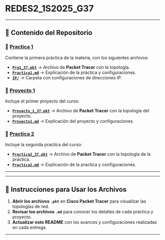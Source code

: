 # REDES2_1S2025_G37



---

## 📝 **Contenido del Repositorio**

### 🔹 [Practica 1](Practica1/)
Contiene la primera práctica de la materia, con los siguientes archivos:
- **[`Pra1_37.pkt`](Practica1/Pra1_37.pkt)** → Archivo de **Packet Tracer** con la topología.
- **[`Practica1.md`](Practica1/Practica1.md)** → Explicación de la práctica y configuraciones.
- **[`IP/`](Practica1/IP/)** → Carpeta con configuraciones de direcciones IP.

### 🔸 [Proyecto 1](Proyecto1/)
Incluye el primer proyecto del curso:
- **[`Proyecto_1_37.pkt`](Proyecto1/Proyecto_1_37.pkt)** → Archivo de **Packet Tracer** con la topología del proyecto.
- **[`Proyecto1.md`](Proyecto1/docs/Proyecto1.md)** → Explicación del proyecto y configuraciones.

### 🔻 [Practica 2](Practica2/)
Incluye la segunda practica del curso:
- **[`Practica2_37.pkt`](Practica2/Practica_2_37.pkt)** → Archivo de **Packet Tracer** con la topología de la práctica.
- **[`Practica2.md`](Practica2/docs/Practica2.md)** → Explicación de la practica y configuraciones.

---

---

## 🚀 **Instrucciones para Usar los Archivos**
1. **Abrir los archivos `.pkt`** en **Cisco Packet Tracer** para visualizar las topologías de red.
2. **Revisar los archivos `.md`** para conocer los detalles de cada práctica y proyecto.
3. **Actualizar este README** con los avances y configuraciones realizadas en cada entrega.

---
